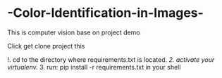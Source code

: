 # -Color-Identification-in-Images-
This is computer vision base on project demo

Click get clone project this

!. cd to the directory where requirements.txt is located.
*2. activate your virtualenv.*
3. run: pip install -r requirements.txt in your shell
